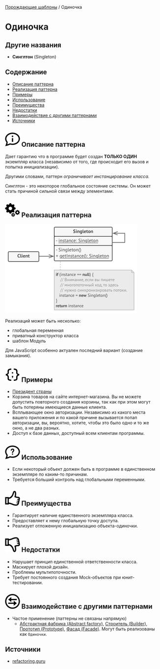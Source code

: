[Порождающие шаблоны](../#readme) / Одиночка

# Одиночка

## Другие названия

* **Синглтон** (Singleton)

## Содержание

* [Описание паттерна](#-описание-паттерна)
* [Реализация паттерна](#-реализация-паттерна)
* [Примеры](#-примеры)
* [Использование](#-использование)
* [Преимущества](#-преимущества)
* [Недостатки](#-недостатки)
* [Взаимодействие с другими паттернами](#-взаимодействие-с-другими-паттернами)
* [Источники](#источники)

## ![](../../ui/info.svg) Описание паттерна

Дает гарантию что в программе будет создан **ТОЛЬКО ОДИН** экземпляр класса (независимо от того, где происходит его вызов и попытка инициализации).

Другими словами, паттерн _ограничивает инстанцирование класса._

Синглтон - это некоторое глобальное состояние системы. Он может стать причиной сильной связи между элементами.

## ![](../../ui/gear.svg) Реализация паттерна

![Схема паттерна Одиночка](./scheme/scheme.png)

Реализаций может быть несколько:

* глобальная переменная
* приватный конструктор класса
* шаблон Модуль

Для JavaScript особенно актуален последний вариант (создание замыкания).

## ![](../../ui/code.svg) Примеры

* [Президент страны](./president#readme)
* Корзина товаров на сайте интернет-магазина. Вы не можете допустить повторного создания корзины, так как при этом могут быть потеряны имеющиеся данные клиента.
* Всплывающее окно авторизации. Независимо из какого места вашего приложения и по какой причине вызывается попап авторизации, вы, вероятно, хотите, чтобы это было одно и то же окно, а не два разных.
* Доступ к базе данных, доступный всем клиентам программы.

## ![](../../ui/question.svg) Использование

* Если некоторый объект должен быть в программе в единственном экземпляре по каким-то причинам.
* Требуется больший контроль над глобальными переменными.

## ![](../../ui/good.svg) Преимущества

* Гарантирует наличие единственного экземпляра класса.
* Предоставляет к нему глобальную точку доступа.
* Реализует отложенную инициализацию объекта-одиночки.

## ![](../../ui/bad.svg) Недостатки

* Нарушает принцип единственной ответственности класса.
* Маскирует плохой дизайн.
* Проблемы мультипоточности.
* Требует постоянного создания Mock-объектов при юнит-тестировании.

## ![](../../ui/interaction.svg) Взаимодействие с другими паттернами

* Частое применение (паттерны не связаны напрямую)
  * [Абстрактная фабрика (Abstract factory)](../abstractFactory#readme), [Строитель (Builder)](../builder#readme), [Прототип (Prototype)](../prototype#readme), [Фасад (Facade)](../../structural/facade#readme). Могут быть реализованы как `Одиночки`.

## Источники

* [refactoring.guru](https://refactoring.guru/ru/design-patterns/singleton)
